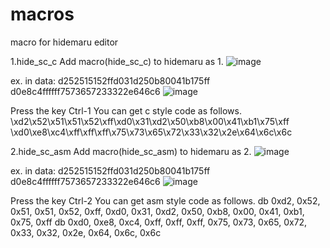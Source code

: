 # macros

macro for hidemaru editor

1.hide_sc_c
Add macro(hide_sc_c) to hidemaru as 1.
![image](https://user-images.githubusercontent.com/4331900/132080061-ae080079-8a55-46d2-b943-f6663195da79.png)

ex.
in data:
d252515152ffd031d250b80041b175ff
d0e8c4ffffff7573657233322e646c6
![image](https://user-images.githubusercontent.com/4331900/132080110-d403a0ae-332b-4ca1-ba7a-ce99ea18e7d9.png)

Press the key Ctrl-1
You can get c style code as follows. 
\xd2\x52\x51\x51\x52\xff\xd0\x31\xd2\x50\xb8\x00\x41\xb1\x75\xff
\xd0\xe8\xc4\xff\xff\xff\x75\x73\x65\x72\x33\x32\x2e\x64\x6c\x6c

2.hide_sc_asm
Add macro(hide_sc_asm) to hidemaru as 2.
![image](https://user-images.githubusercontent.com/4331900/132080061-ae080079-8a55-46d2-b943-f6663195da79.png)

ex.
in data:
d252515152ffd031d250b80041b175ff
d0e8c4ffffff7573657233322e646c6
![image](https://user-images.githubusercontent.com/4331900/132080110-d403a0ae-332b-4ca1-ba7a-ce99ea18e7d9.png)

Press the key Ctrl-2
You can get asm style code as follows. 
db 0xd2, 0x52, 0x51, 0x51, 0x52, 0xff, 0xd0, 0x31, 0xd2, 0x50, 0xb8, 0x00, 0x41, 0xb1, 0x75, 0xff
db 0xd0, 0xe8, 0xc4, 0xff, 0xff, 0xff, 0x75, 0x73, 0x65, 0x72, 0x33, 0x32, 0x2e, 0x64, 0x6c, 0x6c


